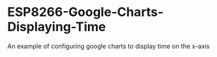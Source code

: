 # ESP8266-Google-Charts-Displaying-Time
An example of configuring google charts to display time on the x-axis
